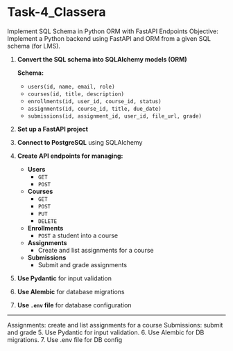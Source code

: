 # Task-4_Classera
Implement SQL Schema in Python ORM with FastAPI Endpoints
 Objective:
 Implement a Python backend using FastAPI and ORM from a given SQL schema (for LMS).
1. **Convert the SQL schema into SQLAlchemy models (ORM)**

   **Schema:**
   - `users(id, name, email, role)`
   - `courses(id, title, description)`
   - `enrollments(id, user_id, course_id, status)`
   - `assignments(id, course_id, title, due_date)`
   - `submissions(id, assignment_id, user_id, file_url, grade)`

2. **Set up a FastAPI project**

3. **Connect to PostgreSQL** using SQLAlchemy

4. **Create API endpoints for managing:**
   - **Users**
     - `GET`  
     - `POST`
   - **Courses**
     - `GET`
     - `POST`
     - `PUT`
     - `DELETE`
   - **Enrollments**
     - `POST` a student into a course
   - **Assignments**
     - Create and list assignments for a course
   - **Submissions**
     - Submit and grade assignments

5. **Use Pydantic** for input validation

6. **Use Alembic** for database migrations

7. **Use `.env` file** for database configuration

---
 Assignments: create and list assignments for a course
 Submissions: submit and grade
 5. Use Pydantic for input validation.
 6. Use Alembic for DB migrations.
 7. Use 
.env file for DB config
